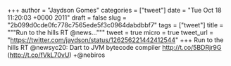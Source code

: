 
+++
author = "Jaydson Gomes"
categories = ["tweet"]
date = "Tue Oct 18 11:20:03 +0000 2011"
draft = false
slug = "2b099d0cde0fc778c7565ede5f3c0964dabdbbf7"
tags = ["tweet"]
title = """Run to the hills RT @news..."""
tweet = true
micro = true
tweet_url = "https://twitter.com/jaydson/status/126256221442412544"
+++
Run to the hills RT @newsyc20: Dart to JVM bytecode compiler http://t.co/5BDRjr9G (http://t.co/fVkL70vU) +@nebiros
